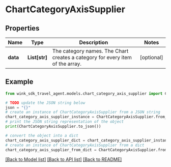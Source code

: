 # ChartCategoryAxisSupplier


## Properties

Name | Type | Description | Notes
------------ | ------------- | ------------- | -------------
**data** | **List[str]** | The category names. The Chart creates a category for every item of the array. | [optional] 

## Example

```python
from wink_sdk_travel_agent.models.chart_category_axis_supplier import ChartCategoryAxisSupplier

# TODO update the JSON string below
json = "{}"
# create an instance of ChartCategoryAxisSupplier from a JSON string
chart_category_axis_supplier_instance = ChartCategoryAxisSupplier.from_json(json)
# print the JSON string representation of the object
print(ChartCategoryAxisSupplier.to_json())

# convert the object into a dict
chart_category_axis_supplier_dict = chart_category_axis_supplier_instance.to_dict()
# create an instance of ChartCategoryAxisSupplier from a dict
chart_category_axis_supplier_from_dict = ChartCategoryAxisSupplier.from_dict(chart_category_axis_supplier_dict)
```
[[Back to Model list]](../README.md#documentation-for-models) [[Back to API list]](../README.md#documentation-for-api-endpoints) [[Back to README]](../README.md)


